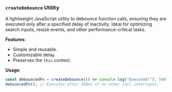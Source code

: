 ### `createDebounce` Utility

A lightweight JavaScript utility to debounce function calls, ensuring they are executed only after a specified delay of inactivity. Ideal for optimizing search inputs, resize events, and other performance-critical tasks.

**Features**:
- Simple and reusable.
- Customizable delay.
- Preserves the `this` context.

**Usage**:
```javascript
const debouncedFn = createDebounce(() => console.log("Executed!"), 500);
debouncedFn(); // Executes after 500ms if no other call interrupts.
```
